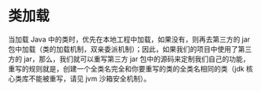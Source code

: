 # 类加载

当加载 Java 中的类时，优先在本地工程中加载，如果没有，则再去第三方的 jar 包中加载（类的加载机制，双亲委派机制）；因此，如果我们的项目中使用了第三方的 jar，那么，我们就可以重写第三方 jar 包中的源码来定制我们自己的功能，重写的规则就是，创建一个全类名完全和你要重写的类的全类名相同的类（jdk 核心类库不能被重写，请见 jvm 沙箱安全机制）。
